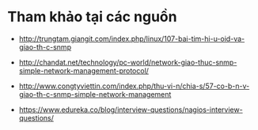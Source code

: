 # Tham khảo tại các nguồn

- http://trungtam.giangit.com/index.php/linux/107-bai-tim-hi-u-oid-va-giao-th-c-snmp

- http://chandat.net/technology/pc-world/network-giao-thuc-snmp-simple-network-management-protocol/

- http://www.congtyviettin.com/index.php/thu-vi-n/chia-s/57-co-b-n-v-giao-th-c-snmp-simple-network-management

- https://www.edureka.co/blog/interview-questions/nagios-interview-questions/